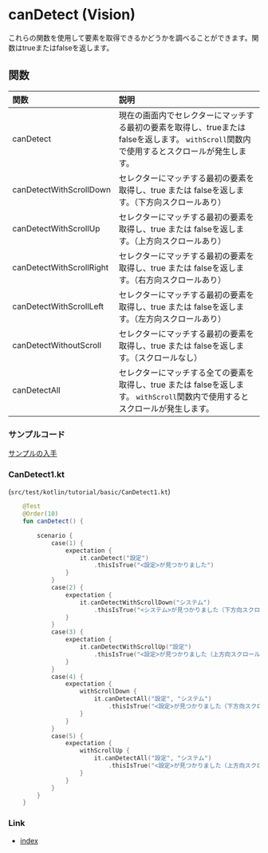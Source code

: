 # canDetect (Vision)

これらの関数を使用して要素を取得できるかどうかを調べることができます。関数はtrueまたはfalseを返します。

## 関数

| 関数                       | 説明                                                                               |
|:-------------------------|:---------------------------------------------------------------------------------|
| canDetect                | 現在の画面内でセレクターにマッチする最初の要素を取得し、trueまたはfalseを返します。 `withScroll`関数内で使用するとスクロールが発生します。 |
| canDetectWithScrollDown  | セレクターにマッチする最初の要素を取得し、true または falseを返します。（下方向スクロールあり）                            |
| canDetectWithScrollUp    | セレクターにマッチする最初の要素を取得し、true または falseを返します。（上方向スクロールあり）                            |
| canDetectWithScrollRight | セレクターにマッチする最初の要素を取得し、true または falseを返します。（右方向スクロールあり）                            |
| canDetectWithScrollLeft  | セレクターにマッチする最初の要素を取得し、true または falseを返します。（左方向スクロールあり）                            |
| canDetectWithoutScroll   | セレクターにマッチする最初の要素を取得し、true または falseを返します。（スクロールなし）                               |
| canDetectAll             | セレクターにマッチする全ての要素を取得し、true または falseを返します。 `withScroll`関数内で使用するとスクロールが発生します。      |

### サンプルコード

[サンプルの入手](../../../getting_samples_ja.md)

### CanDetect1.kt

(`src/test/kotlin/tutorial/basic/CanDetect1.kt`)

```kotlin
    @Test
    @Order(10)
    fun canDetect() {

        scenario {
            case(1) {
                expectation {
                    it.canDetect("設定")
                        .thisIsTrue("<設定>が見つかりました")
                }
            }
            case(2) {
                expectation {
                    it.canDetectWithScrollDown("システム")
                        .thisIsTrue("<システム>が見つかりました（下方向スクロールあり）")
                }
            }
            case(3) {
                expectation {
                    it.canDetectWithScrollUp("設定")
                        .thisIsTrue("<設定>が見つかりました（上方向スクロールあり）")
                }
            }
            case(4) {
                expectation {
                    withScrollDown {
                        it.canDetectAll("設定", "システム")
                            .thisIsTrue("<設定>が見つかりました（下方向スクロールあり）")
                    }
                }
            }
            case(5) {
                expectation {
                    withScrollUp {
                        it.canDetectAll("設定", "システム")
                            .thisIsTrue("<設定>が見つかりました（上方向スクロールあり）")
                    }
                }
            }
        }
    }
```

### Link

- [index](../../../../index_ja.md)
